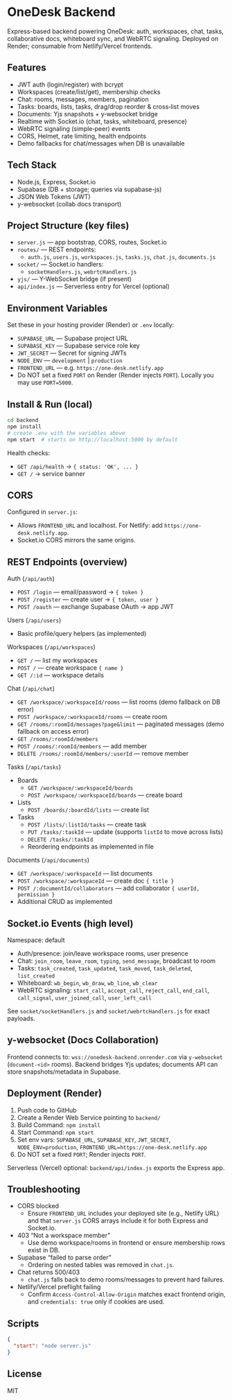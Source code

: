 # OneDesk Backend

Express-based backend powering OneDesk: auth, workspaces, chat, tasks, collaborative docs, whiteboard sync, and WebRTC signaling. Deployed on Render; consumable from Netlify/Vercel frontends.

## Features
- JWT auth (login/register) with bcrypt
- Workspaces (create/list/get), membership checks
- Chat: rooms, messages, members, pagination
- Tasks: boards, lists, tasks, drag/drop reorder & cross‑list moves
- Documents: Yjs snapshots + y‑websocket bridge
- Realtime with Socket.io (chat, tasks, whiteboard, presence)
- WebRTC signaling (simple‑peer) events
- CORS, Helmet, rate limiting, health endpoints
- Demo fallbacks for chat/messages when DB is unavailable

## Tech Stack
- Node.js, Express, Socket.io
- Supabase (DB + storage; queries via supabase-js)
- JSON Web Tokens (JWT)
- y-websocket (collab docs transport)

## Project Structure (key files)
- `server.js` — app bootstrap, CORS, routes, Socket.io
- `routes/` — REST endpoints:
  - `auth.js`, `users.js`, `workspaces.js`, `tasks.js`, `chat.js`, `documents.js`
- `socket/` — Socket.io handlers:
  - `socketHandlers.js`, `webrtcHandlers.js`
- `yjs/` — Y-WebSocket bridge (if present)
- `api/index.js` — Serverless entry for Vercel (optional)

## Environment Variables
Set these in your hosting provider (Render) or `.env` locally:
- `SUPABASE_URL` — Supabase project URL
- `SUPABASE_KEY` — Supabase service role key
- `JWT_SECRET` — Secret for signing JWTs
- `NODE_ENV` — `development` | `production`
- `FRONTEND_URL` — e.g. `https://one-desk.netlify.app`
- Do NOT set a fixed `PORT` on Render (Render injects `PORT`). Locally you may use `PORT=5000`.

## Install & Run (local)
```bash
cd backend
npm install
# create .env with the variables above
npm start  # starts on http://localhost:5000 by default
```

Health checks:
- `GET /api/health` → `{ status: 'OK', ... }`
- `GET /` → service banner

## CORS
Configured in `server.js`:
- Allows `FRONTEND_URL` and localhost. For Netlify: add `https://one-desk.netlify.app`.
- Socket.io CORS mirrors the same origins.

## REST Endpoints (overview)
Auth (`/api/auth`)
- `POST /login` — email/password → `{ token }`
- `POST /register` — create user → `{ token, user }`
- `POST /oauth` — exchange Supabase OAuth → app JWT

Users (`/api/users`)
- Basic profile/query helpers (as implemented)

Workspaces (`/api/workspaces`)
- `GET /` — list my workspaces
- `POST /` — create workspace `{ name }`
- `GET /:id` — workspace details

Chat (`/api/chat`)
- `GET /workspace/:workspaceId/rooms` — list rooms (demo fallback on DB error)
- `POST /workspace/:workspaceId/rooms` — create room
- `GET /rooms/:roomId/messages?page&limit` — paginated messages (demo fallback on access error)
- `GET /rooms/:roomId/members`
- `POST /rooms/:roomId/members` — add member
- `DELETE /rooms/:roomId/members/:userId` — remove member

Tasks (`/api/tasks`)
- Boards
  - `GET /workspace/:workspaceId/boards`
  - `POST /workspace/:workspaceId/boards` — create board
- Lists
  - `POST /boards/:boardId/lists` — create list
- Tasks
  - `POST /lists/:listId/tasks` — create task
  - `PUT /tasks/:taskId` — update (supports `listId` to move across lists)
  - `DELETE /tasks/:taskId`
  - Reordering endpoints as implemented in file

Documents (`/api/documents`)
- `GET /workspace/:workspaceId` — list documents
- `POST /workspace/:workspaceId` — create doc `{ title }`
- `POST /:documentId/collaborators` — add collaborator `{ userId, permission }`
- Additional CRUD as implemented

## Socket.io Events (high level)
Namespace: default
- Auth/presence: join/leave workspace rooms, user presence
- Chat: `join_room`, `leave_room`, `typing`, `send_message`, broadcast to room
- Tasks: `task_created`, `task_updated`, `task_moved`, `task_deleted`, `list_created`
- Whiteboard: `wb_begin`, `wb_draw`, `wb_line`, `wb_clear`
- WebRTC signaling: `start_call`, `accept_call`, `reject_call`, `end_call`, `call_signal`, `user_joined_call`, `user_left_call`

See `socket/socketHandlers.js` and `socket/webrtcHandlers.js` for exact payloads.

## y-websocket (Docs Collaboration)
Frontend connects to: `wss://onedesk-backend.onrender.com` via `y-websocket` (`document-<id>` rooms). Backend bridges Yjs updates; documents API can store snapshots/metadata in Supabase.

## Deployment (Render)
1. Push code to GitHub
2. Create a Render Web Service pointing to `backend/`
3. Build Command: `npm install`
4. Start Command: `npm start`
5. Set env vars: `SUPABASE_URL`, `SUPABASE_KEY`, `JWT_SECRET`, `NODE_ENV=production`, `FRONTEND_URL=https://one-desk.netlify.app`
6. Do NOT set a fixed `PORT`; Render injects `PORT`.

Serverless (Vercel) optional: `backend/api/index.js` exports the Express app.

## Troubleshooting
- CORS blocked
  - Ensure `FRONTEND_URL` includes your deployed site (e.g., Netlify URL) and that `server.js` CORS arrays include it for both Express and Socket.io.
- 403 “Not a workspace member”
  - Use demo workspace/rooms in frontend or ensure membership rows exist in DB.
- Supabase “failed to parse order”
  - Ordering on nested tables was removed in `chat.js`.
- Chat returns 500/403
  - `chat.js` falls back to demo rooms/messages to prevent hard failures.
- Netlify/Vercel preflight failing
  - Confirm `Access-Control-Allow-Origin` matches exact frontend origin, and `credentials: true` only if cookies are used.

## Scripts
```json
{
  "start": "node server.js"
}
```

## License
MIT
